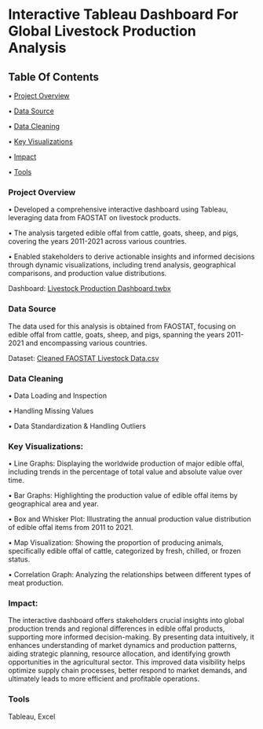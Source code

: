 # Interactive Tableau Dashboard For Global Livestock Production Analysis

## Table Of Contents
•	[Project Overview](#project-overview)

•	[Data Source](#data-source)

•	[Data Cleaning](#data-cleaning)

•	[Key Visualizations](#key-visualizations)

•	[Impact](#impact)

•	[Tools](#tools)


### Project Overview
•	Developed a comprehensive interactive dashboard using Tableau, leveraging data from FAOSTAT on livestock products.

•	The analysis targeted edible offal from cattle, goats, sheep, and pigs, covering the years 2011-2021 across various countries.

•	Enabled stakeholders to derive actionable insights and informed decisions through dynamic visualizations, including trend analysis, geographical comparisons, and production value distributions.

Dashboard: [Livestock Production Dashboard.twbx](https://github.com/akhila006-code/Tableau-Visualizations/blob/main/Livestock%20Production%20Dashboard.twbx)

### Data Source
The data used for this analysis is obtained from FAOSTAT, focusing on edible offal from cattle, goats, sheep, and pigs, spanning the years 2011-2021 and encompassing various countries.

Dataset: [Cleaned FAOSTAT Livestock Data.csv](https://github.com/akhila006-code/Tableau-Visualizations/blob/main/Cleaned%20FAOSTAT%20Livestock%20Data.csv)


### Data Cleaning
•	Data Loading and Inspection

•	Handling Missing Values

•	Data Standardization & Handling Outliers


### Key Visualizations:
•	Line Graphs: Displaying the worldwide production of major edible offal, including trends in the percentage of total value and absolute value over time.

•	Bar Graphs: Highlighting the production value of edible offal items by geographical area and year.

•	Box and Whisker Plot: Illustrating the annual production value distribution of edible offal items from 2011 to 2021.

•	Map Visualization: Showing the proportion of producing animals, specifically edible offal of cattle, categorized by fresh, chilled, or frozen status.

•	Correlation Graph: Analyzing the relationships between different types of meat production.

### Impact:
The interactive dashboard offers stakeholders crucial insights into global production trends and regional differences in edible offal products, supporting more informed decision-making. By presenting data intuitively, it enhances understanding of market dynamics and production patterns, aiding strategic planning, resource allocation, and identifying growth opportunities in the agricultural sector. This improved data visibility helps optimize supply chain processes, better respond to market demands, and ultimately leads to more efficient and profitable operations.


### Tools
Tableau, Excel
